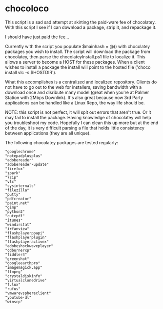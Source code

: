 # chocoloco

This script is a sad sad attempt at skirting the paid-ware fee of chocolatey. With this script I see if I can download a package, strip it, and repackage it.

I should have just paid the fee...

Currently with the script you populate $mainhash = @() with chocolatey packages you wish to install. The script will download the package from chocolatey, then parse the chocolateyInstall.ps1 file to localize it. This allows a server to become a HOST for these packages. When a client wishes to install a package the install will point to the hosted file ('choco install vlc -s $HOSTDIR').

What this accomplishes is a centralized and localized repository. Clients do not have to go out to the web for installers, saving bandwidth with a download once and disribute many model (great when you're at Palmer Station with 2Mbps Downlink). It's also great because now 3rd Party applications can be handled like a Linux Repo, the way life should be.

NOTE: this script is not perfect, it will spit out errors that aren't true. Or it may fail to install the package. Having knowledge of chocolatey will help you troubleshoot my code. Hopefully I can clean this up more but at the end of the day, it is very difficult parsing a file that holds little consistency between applications (they are all unique).

The following chocolatey packages are tested regularly:
    
    "googlechrome"
    "notepadplusplus"
    "adobereader"
    "adobereader-update"
    "firefox"
    "spark"
    "7zip"
    "vlc"
    "sysinternals"
    "filezilla"
    "putty"
    "pdfcreator"
    "paint.net"
    "gimp"
    "python2"
    "cutepdf"
    "itunes"
    "windirstat"
    "irfanview"
    "flashplayerppapi"
    "flashplayerplugin"
    "flashplayeractivex"
    "adobeshockwaveplayer"
    "cdburnerxp"
    "fiddler4"
    "greenshot"
    "googleearthpro"
    "imagemagick.app"
    "ffmpeg"
    "crystaldiskinfo"
    "virtualclonedrive"
    "f.lux"
    "rufus"
    "vmwarevsphereclient"
    "youtube-dl"
    "winscp"
